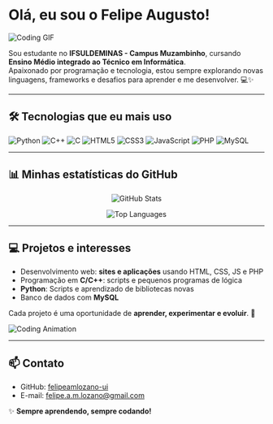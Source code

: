 # Olá, eu sou o Felipe Augusto! 

![Coding GIF](https://media.giphy.com/media/26FPJGjhefSJuaRhu/giphy.gif)

Sou estudante no **IFSULDEMINAS - Campus Muzambinho**, cursando **Ensino Médio integrado ao Técnico em Informática**.  
Apaixonado por programação e tecnologia, estou sempre explorando novas linguagens, frameworks e desafios para aprender e me desenvolver. 💻✨

---

## 🛠 Tecnologias que eu mais uso

![Python](https://img.shields.io/badge/-Python-3776AB?style=for-the-badge&logo=python&logoColor=white)
![C++](https://img.shields.io/badge/-C++-00599C?style=for-the-badge&logo=c%2B%2B&logoColor=white)
![C](https://img.shields.io/badge/-C-555555?style=for-the-badge&logo=c&logoColor=white)
![HTML5](https://img.shields.io/badge/-HTML5-E34F26?style=for-the-badge&logo=html5&logoColor=white)
![CSS3](https://img.shields.io/badge/-CSS3-1572B6?style=for-the-badge&logo=css3&logoColor=white)
![JavaScript](https://img.shields.io/badge/-JavaScript-F7DF1E?style=for-the-badge&logo=javascript&logoColor=black)
![PHP](https://img.shields.io/badge/-PHP-777BB4?style=for-the-badge&logo=php&logoColor=white)
![MySQL](https://img.shields.io/badge/-MySQL-4479A1?style=for-the-badge&logo=mysql&logoColor=white)

---

## 📊 Minhas estatísticas do GitHub

<p align="center">
  <img src="https://github-readme-stats.vercel.app/api?username=felipeamlozano-ui&show_icons=true&theme=tokyonight&count_private=true&hide_border=true" alt="GitHub Stats" />
</p>

<p align="center">
  <img src="https://github-readme-stats.vercel.app/api/top-langs/?username=felipeamlozano-ui&layout=compact&theme=tokyonight&hide_border=true" alt="Top Languages" />
</p>

---

## 💻 Projetos e interesses

- Desenvolvimento web: **sites e aplicações** usando HTML, CSS, JS e PHP  
- Programação em **C/C++**: scripts e pequenos programas de lógica  
- **Python**: Scripts e aprendizado de bibliotecas novas  
- Banco de dados com **MySQL**  

Cada projeto é uma oportunidade de **aprender, experimentar e evoluir**. 🚀

![Coding Animation](https://media.giphy.com/media/3o7TKtnuHOHHUjR38Y/giphy.gif)

---

## 📫 Contato 

- GitHub: [felipeamlozano-ui](https://github.com/felipeamlozano-ui)  
- E-mail: [felipe.a.m.lozano@gmail.com](mailto:felipe.a.m.lozano@gmail.com)  

✨ **Sempre aprendendo, sempre codando!**
